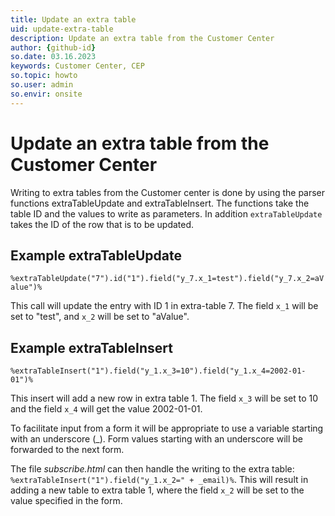 ```yaml
---
title: Update an extra table
uid: update-extra-table
description: Update an extra table from the Customer Center
author: {github-id}
so.date: 03.16.2023
keywords: Customer Center, CEP
so.topic: howto
so.user: admin
so.envir: onsite
---
```


# Update an extra table from the Customer Center

Writing to extra tables from the Customer center is done by using the parser functions extraTableUpdate and extraTableInsert. The functions take the table ID and the values to write as parameters. In addition `extraTableUpdate` takes the ID of the row that is to be updated.

## Example extraTableUpdate

`%extraTableUpdate("7").id("1").field("y_7.x_1=test").field("y_7.x_2=aValue")%`

This call will update the entry with ID 1 in extra-table 7. The field `x_1` will be set to "test", and `x_2` will be set to "aValue".

## Example extraTableInsert

`%extraTableInsert("1").field("y_1.x_3=10").field("y_1.x_4=2002-01-01")%`

This insert will add a new row in extra table 1. The field `x_3` will be set to 10 and the field `x_4` will get the value 2002-01-01.

To facilitate input from a form it will be appropriate to use a variable starting with an underscore (\_). Form values starting with an underscore will be forwarded to the next form.

The file *subscribe.html* can then handle the writing to the extra table: `%extraTableInsert("1").field("y_1.x_2=" + _email)%`. This will result in adding a new table to extra table 1, where the field `x_2` will be set to the value specified in the form.
